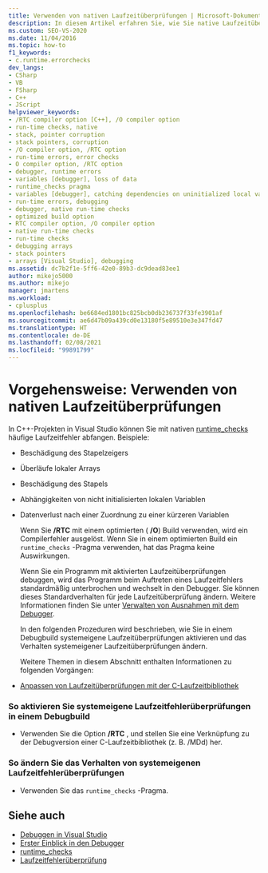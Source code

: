 ```yaml
---
title: Verwenden von nativen Laufzeitüberprüfungen | Microsoft-Dokumentation
description: In diesem Artikel erfahren Sie, wie Sie native Laufzeitüberprüfungen in Visual Studio verwenden, um gängige Laufzeitfehler zu erkennen, z. B.eine Beschädigung des Stapelzeigers, Überläufe lokaler Arrays und Stapelbeschädigungen.
ms.custom: SEO-VS-2020
ms.date: 11/04/2016
ms.topic: how-to
f1_keywords:
- c.runtime.errorchecks
dev_langs:
- CSharp
- VB
- FSharp
- C++
- JScript
helpviewer_keywords:
- /RTC compiler option [C++], /O compiler option
- run-time checks, native
- stack, pointer corruption
- stack pointers, corruption
- /O compiler option, /RTC option
- run-time errors, error checks
- O compiler option, /RTC option
- debugger, runtime errors
- variables [debugger], loss of data
- runtime_checks pragma
- variables [debugger], catching dependencies on uninitialized local variables
- run-time errors, debugging
- debugger, native run-time checks
- optimized build option
- RTC compiler option, /O compiler option
- native run-time checks
- run-time checks
- debugging arrays
- stack pointers
- arrays [Visual Studio], debugging
ms.assetid: dc7b2f1e-5ff6-42e0-89b3-dc9dead83ee1
author: mikejo5000
ms.author: mikejo
manager: jmartens
ms.workload:
- cplusplus
ms.openlocfilehash: be6684ed1801bc825bcb0db236737f33fe3901af
ms.sourcegitcommit: ae6d47b09a439cd0e13180f5e89510e3e347fd47
ms.translationtype: HT
ms.contentlocale: de-DE
ms.lasthandoff: 02/08/2021
ms.locfileid: "99891799"
---
```

# <a name="how-to-use-native-run-time-checks"></a>Vorgehensweise: Verwenden von nativen Laufzeitüberprüfungen
In C++-Projekten in Visual Studio können Sie mit nativen [runtime_checks](/cpp/preprocessor/runtime-checks) häufige Laufzeitfehler abfangen. Beispiele:

- Beschädigung des Stapelzeigers

- Überläufe lokaler Arrays

- Beschädigung des Stapels

- Abhängigkeiten von nicht initialisierten lokalen Variablen

- Datenverlust nach einer Zuordnung zu einer kürzeren Variablen

  Wenn Sie **/RTC** mit einem optimierten ( **/O**) Build verwenden, wird ein Compilerfehler ausgelöst. Wenn Sie in einem optimierten Build ein `runtime_checks` -Pragma verwenden, hat das Pragma keine Auswirkungen.

  Wenn Sie ein Programm mit aktivierten Laufzeitüberprüfungen debuggen, wird das Programm beim Auftreten eines Laufzeitfehlers standardmäßig unterbrochen und wechselt in den Debugger. Sie können dieses Standardverhalten für jede Laufzeitüberprüfung ändern. Weitere Informationen finden Sie unter [Verwalten von Ausnahmen mit dem Debugger](../debugger/managing-exceptions-with-the-debugger.md).

  In den folgenden Prozeduren wird beschrieben, wie Sie in einem Debugbuild systemeigene Laufzeitüberprüfungen aktivieren und das Verhalten systemeigener Laufzeitüberprüfungen ändern.

  Weitere Themen in diesem Abschnitt enthalten Informationen zu folgenden Vorgängen:

- [Anpassen von Laufzeitüberprüfungen mit der C-Laufzeitbibliothek](../debugger/native-run-time-checks-customization.md)

### <a name="to-enable-native-run-time-checks-in-a-debug-build"></a>So aktivieren Sie systemeigene Laufzeitfehlerüberprüfungen in einem Debugbuild

- Verwenden Sie die Option **/RTC** , und stellen Sie eine Verknüpfung zu der Debugversion einer C-Laufzeitbibliothek (z. B. /MDd) her.

### <a name="to-modify-native-run-time-check-behavior"></a>So ändern Sie das Verhalten von systemeigenen Laufzeitfehlerüberprüfungen

- Verwenden Sie das `runtime_checks` -Pragma.

## <a name="see-also"></a>Siehe auch
- [Debuggen in Visual Studio](../debugger/index.yml)
- [Erster Einblick in den Debugger](../debugger/debugger-feature-tour.md)
- [runtime_checks](/cpp/preprocessor/runtime-checks)
- [Laufzeitfehlerüberprüfung](/cpp/c-runtime-library/run-time-error-checking)